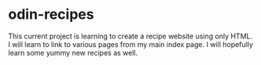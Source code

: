 # odin-recipes
This current project is learning to create a recipe website using only HTML.
I will learn to link to various pages from my main index page.
I will hopefully learn some yummy new recipes as well.